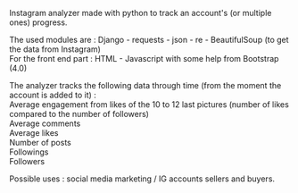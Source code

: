 Instagram analyzer made with python to track an account's (or multiple ones) progress.

The used modules are : Django - requests - json - re - BeautifulSoup (to get the data from Instagram)  
For the front end part : HTML - Javascript with some help from Bootstrap (4.0)

The analyzer tracks the following data through time (from the moment the account is added to it) :   
Average engagement from likes of the 10 to 12 last pictures (number of likes compared to the number of followers)  
Average comments  
Average likes   
Number of posts   
Followings  
Followers    
  
Possible uses : social media marketing / IG accounts sellers and buyers.
